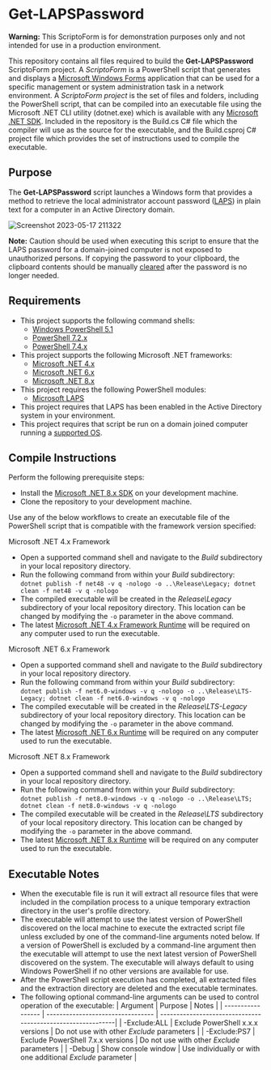 # Get-LAPSPassword
**Warning:** This ScriptoForm is for demonstration purposes only and not intended for use in a production environment.

This repository contains all files required to build the **Get-LAPSPassword** ScriptoForm project.  A *ScriptoForm* is a PowerShell script that generates and displays a [Microsoft Windows Forms](https://learn.microsoft.com/en-us/dotnet/desktop/winforms/overview/?view=netdesktop-8.0#introduction) application that can be used for a specific management or system administration task in a network environment.  A *ScriptoForm project* is the set of files and folders, including the PowerShell script, that can be compiled into an executable file using the Microsoft .NET CLI utility (dotnet.exe) which is available with any [Microsoft .NET SDK](https://dotnet.microsoft.com/en-us/download/dotnet).  Included in the repository is the Build.cs C# file which the compiler will use as the source for the executable, and the Build.csproj C# project file which provides the set of instructions used to compile the executable.

## Purpose
The **Get-LAPSPassword** script launches a Windows form that provides a method to retrieve the local administrator account password ([LAPS](https://learn.microsoft.com/en-us/windows-server/identity/laps/laps-overview)) in plain text for a computer in an Active Directory domain.

![Screenshot 2023-05-17 211322](https://github.com/Smart-Ace-Designs/Get-LAPSPassword/assets/132539186/2eb65297-5667-4462-a452-d65eec237af4)

**Note:** Caution should be used when executing this script to ensure that the LAPS password for a domain-joined computer is not exposed to unauthorized persons.  If copying the password to your clipboard, the clipboard contents should be manually [cleared](https://support.microsoft.com/en-us/windows/get-help-with-clipboard-30375039-ce71-9fe4-5b30-21b7aab6b13f) after the password is no longer needed.

## Requirements
- This project supports the following command shells:
    - [Windows PowerShell 5.1](https://docs.microsoft.com/en-us/powershell/scripting/overview?view=powershell-5.1)
    - [PowerShell 7.2.x](https://docs.microsoft.com/en-us/powershell/scripting/overview?view=powershell-7.2)
    - [PowerShell 7.4.x](https://docs.microsoft.com/en-us/powershell/scripting/overview?view=powershell-7.4)
- This project supports the following Microsoft .NET frameworks:
    - [Microsoft .NET 4.x](https://dotnet.microsoft.com/en-us/download/dotnet-framework)
    - [Microsoft .NET 6.x](https://dotnet.microsoft.com/en-us/download/dotnet/6.0)
    - [Microsoft .NET 8.x](https://dotnet.microsoft.com/en-us/download/dotnet/8.0)
- This project requires the following PowerShell modules:
    - [Microsoft LAPS](https://learn.microsoft.com/en-us/windows-server/identity/laps/laps-overview)
- This project requires that LAPS has been enabled in the Active Directory system in your environment.
- This project requires that script be run on a domain joined computer running a [supported OS](https://learn.microsoft.com/en-us/windows-server/identity/laps/laps-overview#windows-laps-supported-platforms-and-azure-ad-laps-preview-status).

## Compile Instructions
Perform the following prerequisite steps:
- Install the [Microsoft .NET 8.x SDK](https://dotnet.microsoft.com/en-us/download/dotnet/8.0) on your development machine.
- Clone the repository to your development machine.

Use any of the below workflows to create an executable file of the PowerShell script that is compatible with the framework version specified:

Microsoft .NET 4.x Framework
- Open a supported command shell and navigate to the *Build* subdirectory in your local repository directory.
- Run the following command from within your *Build* subdirectory:<br>
``dotnet publish -f net48 -v q -nologo -o ..\Release\Legacy; dotnet clean -f net48 -v q -nologo``
- The compiled executable will be created in the *Release\Legacy* subdirectory of your local repository directory.  This location can be changed by modifying the ``-o`` parameter in the above command.
- The latest [Microsoft .NET 4.x Framework Runtime](https://dotnet.microsoft.com/en-us/download/dotnet-framework/net48) will be required on any computer used to run the executable.

Microsoft .NET 6.x Framework
- Open a supported command shell and navigate to the *Build* subdirectory in your local repository directory.
- Run the following command from within your *Build* subdirectory:<br>
``dotnet publish -f net6.0-windows -v q -nologo -o ..\Release\LTS-Legacy; dotnet clean -f net6.0-windows -v q -nologo``
- The compiled executable will be created in the *Release\LTS-Legacy* subdirectory of your local repository directory.  This location can be changed by modifying the ``-o`` parameter in the above command.
- The latest [Microsoft .NET 6.x Runtime](https://dotnet.microsoft.com/en-us/download/dotnet/6.0) will be required on any computer used to run the executable.

Microsoft .NET 8.x Framework
- Open a supported command shell and navigate to the *Build* subdirectory in your local repository directory.
- Run the following command from within your *Build* subdirectory:<br>
``dotnet publish -f net8.0-windows -v q -nologo -o ..\Release\LTS; dotnet clean -f net8.0-windows -v q -nologo``
- The compiled executable will be created in the *Release\LTS* subdirectory of your local repository directory.  This location can be changed by modifying the ``-o`` parameter in the above command.
- The latest [Microsoft .NET 8.x Runtime](https://dotnet.microsoft.com/en-us/download/dotnet/8.0) will be required on any computer used to run the executable.

## Executable Notes
- When the executable file is run it will extract all resource files that were included in the compilation process to a unique temporary extraction directory in the user's profile directory.
- The executable will attempt to use the latest version of PowerShell discovered on the local machine to execute the extracted script file unless excluded by one of the command-line arguments noted below.  If a version of PowerShell is excluded by a command-line argument then the executable will attempt to use the next latest version of PowerShell discovered on the system.  The executable will always default to using Windows PowerShell if no other versions are available for use.
- After the PowerShell script execution has completed, all extracted files and the extraction directory are deleted and the executable terminates.
- The following optional command-line arguments can be used to control operation of the executable:
  | Argument          | Purpose                           | Notes                                                       |
  | ----------------- | --------------------------------- | ------------------------------------------------------------|
  | -Exclude:ALL      | Exclude PowerShell x.x.x versions | Do not use with other *Exclude* parameters                  |
  | -Exclude:PS7      | Exclude PowerShell 7.x.x versions | Do not use with other *Exclude* parameters                  |
  | -Debug            | Show console window               | Use individually or with one additional *Exclude* parameter |
